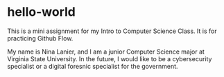 # hello-world
This is a mini assignment for my Intro to Computer Science Class. It is for practicing Github Flow.

My name is Nina Lanier, and I am a junior Computer Science major at Virginia State University. In the future, I would like to be a cybersecurity specialist or a digital foresnic specialist for the government. 

